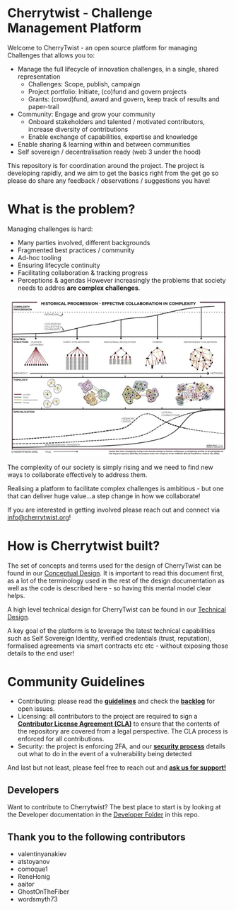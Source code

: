 # Cherrytwist - Challenge Management Platform 
Welcome to CherryTwist - an open source platform for managing Challenges that allows you to: 

* Manage the full lifecycle of innovation challenges, in a single, shared representation
    * Challenges: Scope, publish, campaign
    * Project portfolio: Initiate, (co)fund and govern projects
    * Grants: (crowd)fund, award and govern, keep track of results and paper-trail
* Community: Engage and grow your community
    * Onboard stakeholders and talented / motivated contributors, increase diversity of contributions
    * Enable exchange of capabilities, expertise and knowledge
* Enable sharing & learning within and between communities
* Self sovereign / decentralisation ready (web 3 under the hood)

This repository is for coordination around the project. The project is developing rapidly, and we aim to get the basics right from the get go so please do share any feedback / observations / suggestions you have!

#  What is the problem?
Managing challenges is hard:
* Many parties involved, different backgrounds
* Fragmented best practices / community 
* Ad-hoc tooling
* Ensuring lifecycle continuity
* Facilitating collaboration & tracking progress
* Perceptions & agendas
However increasingly the problems that society needs to addres __are complex challenges__. 

![Complexity Rising](./images/ComplexityRising.jpg "ComplexityRising")

The complexity of our society is simply rising and we need to find new ways to collaborate effectively to address them. 

Realising a platform to facilitate complex challenges is ambitious - but one that can deliver huge value...a step change in how we collaborate!

If you are interested in getting involved please reach out and connect via <info@cherrytwist.org>!

# How is Cherrytwist built? 
The set of concepts and terms used for the design of CherryTwist can be found in our [Conceptual Design](./Design/ConceptualDesign.md). It is important to read this document first, as a lot of the terminology used in the rest of the design documentation as well as the code is described here - so having this mental model clear helps. 

A high level technical design for CherryTwist can be found in our [Technical Design](./Design/TechnicalDesign.md).

A key goal of the platform is to leverage the latest technical capabilities such as Self Sovereign Identity, verified credentials (trust, reputation), formalised agreements via smart contracts etc etc - without exposing those details to the end user!

# Community Guidelines
- Contributing: please read the **[guidelines](https://github.com/cherrytwist/.github/blob/master/CONTRIBUTING.md)** and check the **[backlog](https://app.zenhub.com/workspaces/cherrytwist-5ecb98b262ebd9f4aec4194c/board)** for open issues.
- Licensing: all contributors to the project are required to sign a **[Contributor License Agreement (CLA)](https://github.com/cherrytwist/.github/blob/master/CLA.md)** to ensure that the contents of the repository are covered from a legal perspective. The CLA process is enforced for all contributions.
- Security: the project is enforcing 2FA, and our **[security process](https://github.com/cherrytwist/.github/blob/master/SECURITY.md)** details out what to do in the event of a vulnerability being detected

And last but not least, please feel free to reach out and **[ask us for support!](https://github.com/cherrytwist/.github/blob/master/SUPPORT.md)**

## Developers
Want to contribute to Cherrytwist? The best place to start is by looking at the Developer documentation in the [Developer Folder](./Developers/README.md) in this repo.

## Thank you to the following contributors
- valentinyanakiev
- atstoyanov
- comoque1
- ReneHonig
- aaitor
- GhostOnTheFiber
- wordsmyth73





